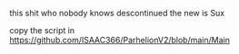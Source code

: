 this shit who nobody knows descontinued the new is Sux


copy the script in https://github.com/ISAAC366/ParhelionV2/blob/main/Main
